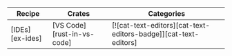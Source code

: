 | Recipe | Crates | Categories |
|---|---|---|
| [IDEs][ex-ides] | [VS Code][rust-in-vs-code]  | [![cat-text-editors][cat-text-editors-badge]][cat-text-editors]  |
